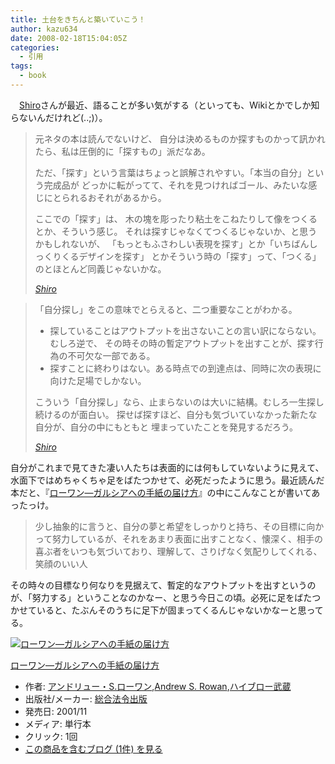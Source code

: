 ```yaml
---
title: 土台をきちんと築いていこう！
author: kazu634
date: 2008-02-18T15:04:05Z
categories:
  - 引用
tags:
  - book
---
```

<div class="section">
<p>
    　<a href="http://practical-scheme.net/wiliki/wiliki.cgi?Shiro#810a5635204cc290c66bf54c4ebc67cf" onclick="__gaTracker('send', 'event', 'outbound-article', 'http://practical-scheme.net/wiliki/wiliki.cgi?Shiro#810a5635204cc290c66bf54c4ebc67cf', 'Shiro');" target="_blank">Shiro</a>さんが最近、語ることが多い気がする（といっても、Wikiとかでしか知らないんだけれど(..;)）。
</p>

<blockquote title="Shiro" cite="http://practical-scheme.net/wiliki/wiliki.cgi?Shiro#810a5635204cc290c66bf54c4ebc67cf">
<p>
      元ネタの本は読んでないけど、 自分は決めるものか探すものかって訊かれたら、私は圧倒的に「探すもの」派だなあ。
</p>

<p>
      ただ、「探す」という言葉はちょっと誤解されやすい。「本当の自分」という完成品が どっかに転がってて、それを見つければゴール、みたいな感じにとられるおそれがあるから。
</p>

<p>
      ここでの「探す」は、 木の塊を彫ったり粘土をこねたりして像をつくるとか、そういう感じ。 それは探すじゃなくてつくるじゃないか、と思うかもしれないが、 「もっともふさわしい表現を探す」とか「いちばんしっくりくるデザインを探す」 とかそういう時の「探す」って、「つくる」のとほとんど同義じゃないかな。
</p>

<p>
<cite><a href="http://practical-scheme.net/wiliki/wiliki.cgi?Shiro#810a5635204cc290c66bf54c4ebc67cf" onclick="__gaTracker('send', 'event', 'outbound-article', 'http://practical-scheme.net/wiliki/wiliki.cgi?Shiro#810a5635204cc290c66bf54c4ebc67cf', 'Shiro');" target="_blank">Shiro</a></cite>
</p>
</blockquote>

<blockquote title="Shiro" cite="http://practical-scheme.net/wiliki/wiliki.cgi?Shiro#810a5635204cc290c66bf54c4ebc67cf">
<p>
      「自分探し」をこの意味でとらえると、二つ重要なことがわかる。
</p>

<ul>
<li>
        探していることはアウトプットを出さないことの言い訳にならない。むしろ逆で、 その時その時の暫定アウトプットを出すことが、探す行為の不可欠な一部である。
</li>
<li>
        探すことに終わりはない。ある時点での到達点は、同時に次の表現に向けた足場でしかない。
</li>
</ul>

<p>
      こういう「自分探し」なら、止まらないのは大いに結構。むしろ一生探し続けるのが面白い。 探せば探すほど、自分も気づいていなかった新たな自分が、自分の中にもともと 埋まっていたことを発見するだろう。
</p>

<p>
<cite><a href="http://practical-scheme.net/wiliki/wiliki.cgi?Shiro#810a5635204cc290c66bf54c4ebc67cf" onclick="__gaTracker('send', 'event', 'outbound-article', 'http://practical-scheme.net/wiliki/wiliki.cgi?Shiro#810a5635204cc290c66bf54c4ebc67cf', 'Shiro');" target="_blank">Shiro</a></cite>
</p>
</blockquote>

<p>
    自分がこれまで見てきた凄い人たちは表面的には何もしていないように見えて、水面下ではめちゃくちゃ足をばたつかせて、必死だったように思う。最近読んだ本だと、『<a href="http://d.hatena.ne.jp/asin/4893467298" onclick="__gaTracker('send', 'event', 'outbound-article', 'http://d.hatena.ne.jp/asin/4893467298', 'ローワン―ガルシアへの手紙の届け方');">ローワン―ガルシアへの手紙の届け方</a>』の中にこんなことが書いてあったっけ。
</p>

<blockquote>
<p>
      少し抽象的に言うと、自分の夢と希望をしっかりと持ち、その目標に向かって努力しているが、それをあまり表面に出すことなく、懐深く、相手の喜ぶ者をいつも気づいており、理解して、さりげなく気配りしてくれる、笑顔のいい人
</p>
</blockquote>

<p>
    その時々の目標なり何なりを見据えて、暫定的なアウトプットを出すというのが、「努力する」ということなのかなー、と思う今日この頃。必死に足をばたつかせていると、たぶんそのうちに足下が固まってくるんじゃないかなーと思ってる。
</p>

<div class="hatena-asin-detail">
<a href="http://www.amazon.co.jp/dp/4893467298/?tag=hatena_st1-22&ascsubtag=d-7ibv" onclick="__gaTracker('send', 'event', 'outbound-article', 'http://www.amazon.co.jp/dp/4893467298/?tag=hatena_st1-22&ascsubtag=d-7ibv', '');"><img src="https://images-na.ssl-images-amazon.com/images/I/515CBNBWJ7L._SL160_.jpg" class="hatena-asin-detail-image" alt="ローワン―ガルシアへの手紙の届け方" title="ローワン―ガルシアへの手紙の届け方" /></a></p>

<div class="hatena-asin-detail-info">
<p class="hatena-asin-detail-title">
<a href="http://www.amazon.co.jp/dp/4893467298/?tag=hatena_st1-22&ascsubtag=d-7ibv" onclick="__gaTracker('send', 'event', 'outbound-article', 'http://www.amazon.co.jp/dp/4893467298/?tag=hatena_st1-22&ascsubtag=d-7ibv', 'ローワン―ガルシアへの手紙の届け方');">ローワン―ガルシアへの手紙の届け方</a>
</p>

<ul>
<li>
<span class="hatena-asin-detail-label">作者:</span> <a href="http://d.hatena.ne.jp/keyword/%A5%A2%A5%F3%A5%C9%A5%EA%A5%E5%A1%BC%A1%A6S%2E%A5%ED%A1%BC%A5%EF%A5%F3" onclick="__gaTracker('send', 'event', 'outbound-article', 'http://d.hatena.ne.jp/keyword/%A5%A2%A5%F3%A5%C9%A5%EA%A5%E5%A1%BC%A1%A6S%2E%A5%ED%A1%BC%A5%EF%A5%F3', 'アンドリュー・S.ローワン');" class="keyword">アンドリュー・S.ローワン</a>,<a href="http://d.hatena.ne.jp/keyword/Andrew%20S%2E%20Rowan" onclick="__gaTracker('send', 'event', 'outbound-article', 'http://d.hatena.ne.jp/keyword/Andrew%20S%2E%20Rowan', 'Andrew S. Rowan');" class="keyword">Andrew S. Rowan</a>,<a href="http://d.hatena.ne.jp/keyword/%A5%CF%A5%A4%A5%D6%A5%ED%A1%BC%C9%F0%C2%A2" onclick="__gaTracker('send', 'event', 'outbound-article', 'http://d.hatena.ne.jp/keyword/%A5%CF%A5%A4%A5%D6%A5%ED%A1%BC%C9%F0%C2%A2', 'ハイブロー武蔵');" class="keyword">ハイブロー武蔵</a>
</li>
<li>
<span class="hatena-asin-detail-label">出版社/メーカー:</span> <a href="http://d.hatena.ne.jp/keyword/%C1%ED%B9%E7%CB%A1%CE%E1%BD%D0%C8%C7" onclick="__gaTracker('send', 'event', 'outbound-article', 'http://d.hatena.ne.jp/keyword/%C1%ED%B9%E7%CB%A1%CE%E1%BD%D0%C8%C7', '総合法令出版');" class="keyword">総合法令出版</a>
</li>
<li>
<span class="hatena-asin-detail-label">発売日:</span> 2001/11
</li>
<li>
<span class="hatena-asin-detail-label">メディア:</span> 単行本
</li>
<li>
<span class="hatena-asin-detail-label">クリック</span>: 1回
</li>
<li>
<a href="http://d.hatena.ne.jp/asin/4893467298" onclick="__gaTracker('send', 'event', 'outbound-article', 'http://d.hatena.ne.jp/asin/4893467298', 'この商品を含むブログ (1件) を見る');" target="_blank">この商品を含むブログ (1件) を見る</a>
</li>
</ul>
</div>

<div class="hatena-asin-detail-foot">
</div>
</div>
</div>
